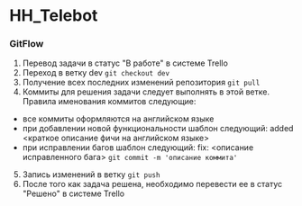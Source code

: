 # HH_Telebot

### GitFlow

1. Перевод задачи в статус "В работе" в системе Trello
2. Переход в ветку dev
`git checkout dev`
3. Получение всех последних изменений репозитория
`git pull`
4. Коммиты для решения задачи следует выполнять в этой ветке. Правила именования коммитов следующие:
* все коммиты оформляются на английском языке
* при добавлении новой функциональности шаблон следующий: added <краткое описание фичи на английском языке>
* при исправлении багов шаблон следующий: fix: <описание исправленного бага>
`git commit -m 'описание коммита'`
5. Запись изменений в ветку
`git push`
6. После того как задача решена, необходимо перевести ее в статус "Решено" в системе Trello
